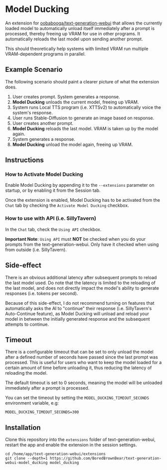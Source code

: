# Model Ducking

An extension for [oobabooga/text-generation-webui](https://github.com/oobabooga/text-generation-webui) that allows the currently loaded model to automatically unload itself immediately after a prompt is processed, thereby freeing up VRAM for use in other programs. It automatically reloads the last model upon sending another prompt.

This should theoretically help systems with limited VRAM run multiple VRAM-dependent programs in parallel.

## Example Scenario

The following scenario should paint a clearer picture of what the extension does.

1. User creates prompt. System generates a response.
2. __Model Ducking__ unloads the current model, freeing up VRAM.
3. System runs Local TTS program (i.e. XTTSv2) to automatically voice the system's response.
4. User runs Stable-Diffusion to generate an image based on response.
5. User creates another prompt.
6. __Model Ducking__ reloads the last model. VRAM is taken up by the model again.
7. System generates a response.
8. __Model Ducking__ unload the model again, freeing up VRAM.

## Instructions

### How to Activate Model Ducking

Enable Model Ducking by appending it to the `--extensions` parameter on startup, or by enabling it from the Session tab.

Once the extension is enabled, Model Ducking has to be activated from the `Chat` tab by checking the `Activate Model Ducking` checkbox.

### How to use with API (i.e. SillyTavern)

In the `Chat` tab, check the `Using API` checkbox. 

__Important Note__: `Using API` must __NOT__ be checked when you do your prompts from the text-generation-webui. Only have it checked when using from outside (i.e. SillyTavern).

## Side-effect

There is an obvious additional latency after subsequent prompts to reload the last model used. Do note that the latency is limited to the reloading of the last model, and does not directly impact the model's ability to generate responses (i.e. tokens per second).

Because of this side-effect, I do not recommend turning on features that automatically asks the AI to "continue" their response (i.e. SillyTavern's Auto-Continue feature), as Model Ducking will unload and reload your model in between the initially generated response and the subsequent attempts to continue.

## Timeout

There is a configurable timeout that can be set to only unload the model after a defined number of seconds have passed since the last prompt was processed. This is useful for users who want to keep the model loaded for a certain amount of time before unloading it, thus reducing the latency of reloading the model.

The default timeout is set to 0 seconds, meaning the model will be unloaded immediately after a prompt is processed.

You can set the timeout by setting the `MODEL_DUCKING_TIMEOUT_SECONDS` environment variable, e.g:

```shell
MODEL_DUCKING_TIMEOUT_SECONDS=300
```

## Installation

Clone this repository into the `extensions` folder of text-generation-webui, restart the app and enable the extension in the session settings.

```shell
cd /home/app/text-generation-webui/extensions
git clone --depth=1 https://github.com/BoredBrownBear/text-generation-webui-model_ducking model_ducking
```
